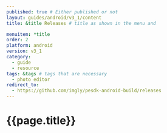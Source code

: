 ```yaml
---
published: true # Either published or not 
layout: guides/android/v3_1/content
title: &title Releases # title as shown in the menu and 

menuitem: *title
order: 2
platform: android
version: v3_1
category: 
  - guide
  - resource
tags: &tags # tags that are necessary
  - photo editor 
redirect_to: 
  - https://github.com/imgly/pesdk-android-build/releases
---
```


# {{page.title}}
